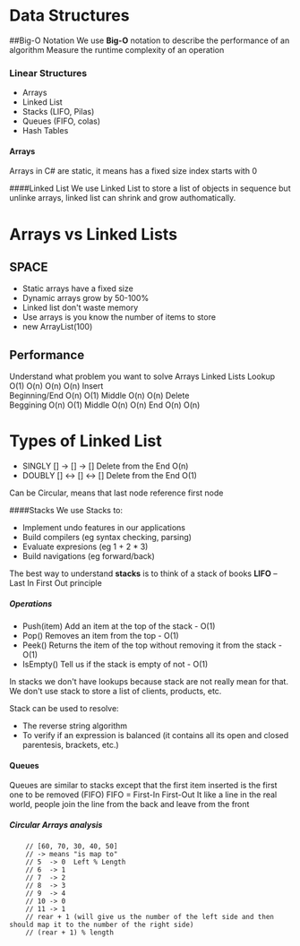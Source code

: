 ﻿# Data Structures

##Big-O Notation
We use **Big-O** notation to describe the performance of an algorithm
Measure the runtime complexity of an operation

### Linear Structures
* Arrays
* Linked List
* Stacks (LIFO, Pilas)
* Queues (FIFO, colas)
* Hash Tables

#### Arrays
Arrays in C# are static, it means has a fixed size
index starts with 0

####Linked List
We use Linked List to store a list of objects in sequence
but unlinke arrays, linked list can shrink and grow authomatically.

# Arrays vs Linked Lists
## SPACE
* Static arrays have a fixed size
* Dynamic arrays grow by 50-100%
* Linked list don't waste memory
* Use arrays is you know the number of items to store
* new ArrayList(100)

## Performance
Understand what problem you want to solve
				Arrays	Linked Lists
Lookup			O(1)	O(n)
				O(n)	O(n)
Insert	
  Beginning/End	O(n)	O(1)
  Middle		O(n)	O(n)
Delete  
  Beggining		O(n)	O(1)
  Middle		O(n)	O(n)
  End			O(n)	O(n)

# Types of Linked List
* SINGLY  [] -> [] -> []    Delete from the End O(n)
* DOUBLY  [] <-> [] <-> []  Delete from the End O(1)

Can be Circular, means that last node reference first node


####Stacks
We use Stacks to:
* Implement undo features in our applications
* Build compilers (eg syntax checking, parsing)
* Evaluate expresions (eg 1 + 2 * 3)
* Build navigations (eg forward/back)

The best way to understand **stacks** is to think of a stack of books
**LIFO** – Last In First Out principle

##### Operations 
* Push(item) Add an item at the top of the stack - O(1)
* Pop()      Removes an item from the top - O(1)
* Peek()     Returns the item of the top without removing it from the stack - O(1)
* IsEmpty()  Tell us if the stack is empty of not - O(1)

In stacks we don't have lookups because stack are not really mean for that.
We don't use stack to store a list of clients, products, etc. 

Stack can be used to resolve:
* The reverse string algorithm
* To verify if an expression is balanced (it contains all its open and closed parentesis, brackets, etc.)

#### Queues
Queues are similar to stacks except that the first item inserted is the first one to be removed (FIFO)
FIFO = First-In First-Out
It like a line in the real world, people join the line from the back and leave from the front 

##### Circular Arrays analysis
        // [60, 70, 30, 40, 50]
        // -> means "is map to"
        // 5  -> 0  Left % Length
        // 6  -> 1
        // 7  -> 2
        // 8  -> 3
        // 9  -> 4
        // 10 -> 0
        // 11 -> 1
        // rear + 1 (will give us the number of the left side and then should map it to the number of the right side)
        // (rear + 1) % length

